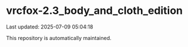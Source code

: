 # vrcfox-2.3_body_and_cloth_edition

Last updated: 2025-07-09 05:04:18

This repository is automatically maintained.
